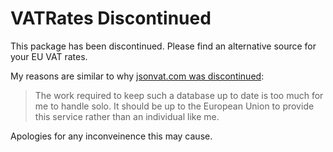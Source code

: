 # VATRates Discontinued 

This package has been discontinued. Please find an alternative source for your EU VAT rates.

My reasons are similar to why [jsonvat.com was discontinued](https://github.com/adamcooke/vat-rates):

> The work required to keep such a database up to date is too much for me to handle solo. It should be up to the European Union to provide this service rather than an individual like me.

Apologies for any inconveinence this may cause.